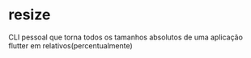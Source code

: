 # resize
CLI pessoal que torna todos os tamanhos absolutos de uma aplicação flutter em relativos(percentualmente)
